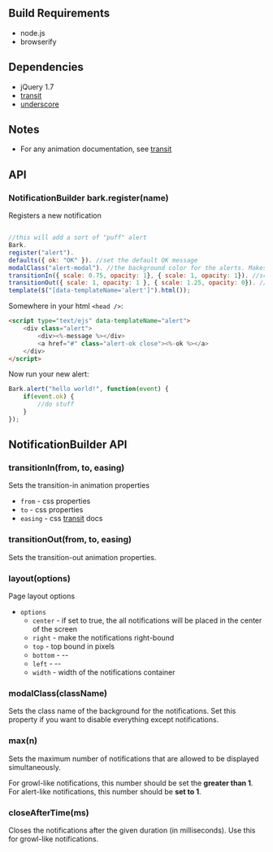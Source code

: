 ## Build Requirements

- node.js
- browserify

## Dependencies

- jQuery 1.7
- [transit](http://ricostacruz.com/jquery.transit/)
- [underscore](http://underscorejs.org/)

## Notes

- For any animation documentation, see [transit](http://ricostacruz.com/jquery.transit/)


## API


### NotificationBuilder bark.register(name)

Registers a new notification 

```javascript

//this will add a sort of "puff" alert
Bark.
register("alert"). 
defaults({ ok: "OK" }). //set the default OK message
modalClass("alert-modal"). //the background color for the alerts. Makes content unclickable.
transitionIn({ scale: 0.75, opacity: 1}, { scale: 1, opacity: 1}). //scale from -> to on transition in
transitionOut({ scale: 1, opacity: 1 }, { scale: 1.25, opacity: 0}). //puff out
template($("[data-templateName='alert']").html());

```

Somewhere in your html `<head />`:

```html
<script type="text/ejs" data-templateName="alert">
	<div class="alert">
		<div><%-message %></div>
		<a href="#" class="alert-ok close"><%-ok %></a>
	</div>
</script>

```

Now run your new alert:

```javascript
Bark.alert("hello world!", function(event) {
	if(event.ok) {
		//do stuff
	}
});
```


## NotificationBuilder API


### transitionIn(from, to, easing)

Sets the transition-in animation properties

- `from` - css properties
- `to` - css properties
- `easing` - css [transit](http://ricostacruz.com/jquery.transit/) docs

### transitionOut(from, to, easing)

Sets the transition-out animation properties. 

### layout(options)

Page layout options

- `options`
	- `center` - if set to true, the all notifications will be placed in the center of the screen
	- `right` - make the notifications right-bound
	- `top` - top bound in pixels
	- `bottom` - --
	- `left` -  --
	- `width` - width of the notifications container

### modalClass(className)

Sets the class name of the background for the notifications. Set this property if you want to disable everything except notifications.

### max(n)

Sets the maximum number of notifications that are allowed to be displayed simultaneously. 

For growl-like notifications, this number should be set the **greater than 1**. 
For alert-like notifications, this number should be **set to 1**.

### closeAfterTime(ms) 

Closes the notifications after the given duration (in milliseconds). Use this for growl-like notifications.

